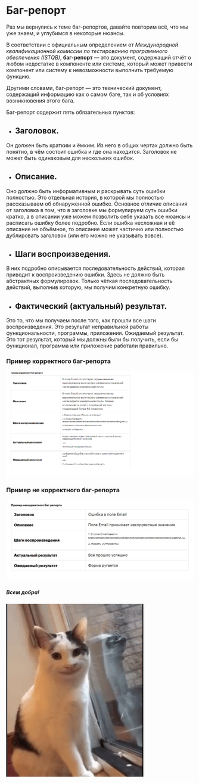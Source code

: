 # Баг-репорт

Раз мы вернулись к теме баг-репортов, давайте повторим всё, что мы уже знаем, и углубимся в некоторые нюансы. 

В соответствии с официальным определением от _Международной квалификационной комиссии по тестированию программного обеспечения (ISTQB)_, **баг-репорт** — это документ, содержащий отчёт о любом недостатке в компоненте или системе, который может привести компонент или систему к невозможности выполнить требуемую функцию.

Другими словами, баг-репорт — это технический документ, содержащий информацию как о самом баге, так и об условиях возникновения этого бага. 

Баг-репорт содержит пять обязательных пунктов:

* ## Заголовок. 
Он должен быть кратким и ёмким. Из него в общих чертах должно быть понятно, в чём состоит ошибка и где она находится. Заголовок не может быть одинаковым для нескольких ошибок.
* ## Описание. 
Оно должно быть информативным и раскрывать суть ошибки полностью. Это отдельная история, в которой мы полностью рассказываем об обнаруженной ошибке. Основное отличие описания от заголовка в том, что в заголовке мы формулируем суть ошибки кратко, а в описании уже можем позволить себе указать все нюансы и расписать ошибку более подробно. Если ошибка несложная и её описание не объёмное, то описание может частично или полностью дублировать заголовок (или его можно не указывать вовсе).
* ## Шаги воспроизведения. 
В них подробно описывается последовательность действий, которая приводит к воспроизведению ошибки. Здесь не должно быть абстрактных формулировок. Только чёткая последовательность действий, выполнив которую, мы получим конкретную ошибку.
* ## Фактический (актуальный) результат.
Это то, что мы получаем после того, как прошли все шаги воспроизведения. Это результат неправильной работы функциональности, программы, приложения.
Ожидаемый результат. Это тот результат, который мы должны были бы получить, если бы функционал, программа или приложение работали правильно.

### Пример корректного баг-репорта
![img](./bug-report-correct.png)

### Пример не корректного баг-репорта
![img](./bug-report-not-correct.jpg)


##### Всем добра!
![img](./smiling-cat-creepy-cat.gif)

